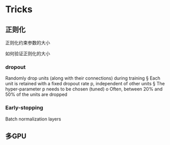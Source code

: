 # Tricks
## 正则化






正则化约束参数的大小

如何验证正则化的大小


### dropout
Randomly drop units (along with their connections) during training
§ Each unit is retained with a fixed dropout rate p, independent of other units
§ The hyper-parameter p needs to be chosen (tuned)
o Often, between 20% and 50% of the units are dropped

### Early-stopping


Batch normalization layers

## 多GPU


